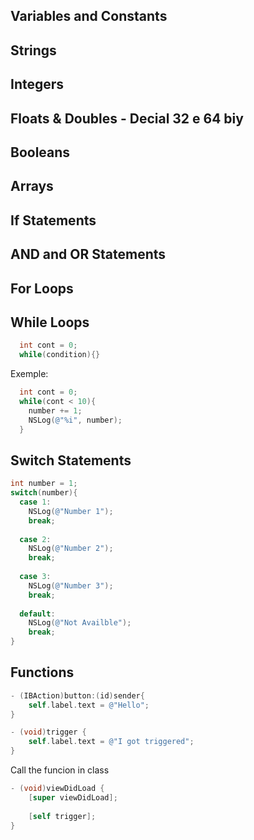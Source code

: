 ## **Variables and Constants**

## **Strings**

## **Integers**

## **Floats & Doubles - Decial 32 e 64 biy**

## **Booleans**

## **Arrays**

## **If Statements**

## **AND and OR Statements**

## **For Loops**

## **While Loops**
```objective-c
  int cont = 0;
  while(condition){}
  ```
  Exemple:
  
```objective-c
  int cont = 0;
  while(cont < 10){
    number += 1;
    NSLog(@"%i", number);
  }

```

## **Switch Statements**

  ```objective-c
  int number = 1;
  switch(number){
    case 1:
      NSLog(@"Number 1");
      break;
      
    case 2:
      NSLog(@"Number 2");
      break;
      
    case 3:
      NSLog(@"Number 3");
      break;
      
    default:
      NSLog(@"Not Availble");
      break;
  }
  ```

## **Functions**

```objective-c
- (IBAction)button:(id)sender{
    self.label.text = @"Hello";
}

```

```objective-c
- (void)trigger {
    self.label.text = @"I got triggered";
}
```

Call the funcion in class
```objective-c
- (void)viewDidLoad {
    [super viewDidLoad];
    
    [self trigger];
}
```

